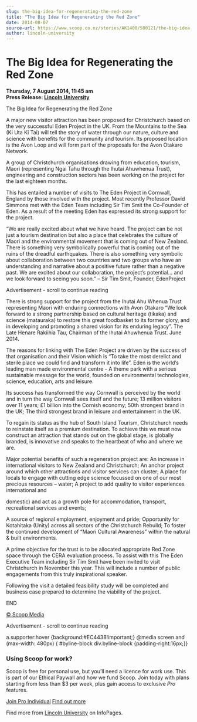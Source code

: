 ```yaml
---
slug: the-big-idea-for-regenerating-the-red-zone
title: "The Big Idea for Regenerating the Red Zone"
date: 2014-08-07
source-url: https://www.scoop.co.nz/stories/AK1408/S00121/the-big-idea-for-regenerating-the-red-zone.htm
author: lincoln-university
---
```

The Big Idea for Regenerating the Red Zone
==========================================

**Thursday, 7 August 2014, 11:45 am**  
**Press Release: [Lincoln University](https://info.scoop.co.nz/Lincoln_University)**

The Big Idea for Regenerating the Red Zone

  
A major new visitor attraction has been proposed for Christchurch based on the very successful Eden Project in the UK. From the Mountains to the Sea (Ki Uta Ki Tai) will tell the story of water through our nature, culture and science with benefits for the community and tourism. Its proposed location is the Avon Loop and will form part of the proposals for the Avon Otakaro Network.

A group of Christchurch organisations drawing from education, tourism, Maori (representing Ngai Tahu through the Ihutai Ahuwhenua Trust), engineering and construction sectors has been working on the project for the last eighteen months.

This has entailed a number of visits to The Eden Project in Cornwall, England by those involved with the project. Most recently Professor David Simmons met with the Eden Team including Sir Tim Smit the Co-Founder of Eden. As a result of the meeting Eden has expressed its strong support for the project.

“We are really excited about what we have heard. The project can be not just a tourism destination but also a place that celebrates the culture of Maori and the environmental movement that is coming out of New Zealand. There is something very symbolically powerful that is coming out of the ruins of the dreadful earthquakes. There is also something very symbolic about collaboration between two countries and two groups who have an understanding and narrative about a positive future rather than a negative past. We are excited about our collaboration, the project’s potential... and we look forward to seeing you soon.” – Sir Tim Smit, Founder, EdenProject

Advertisement - scroll to continue reading





There is strong support for the project from the Ihutai Ahu Whenua Trust representing Maori with enduring connections with Avon Otakaro “We look forward to a strong partnership based on cultural heritage (tikaka) and science (matauraka) to restore this great foodbasket to its former glory, and in developing and promoting a shared vision for its enduring legacy”. The Late Henare Rakiihia Tau, Chairman of the Ihutai Ahuwhenua Trust. June 2014.

The reasons for linking with The Eden Project are driven by the success of that organisation and their Vision which is “To take the most derelict and sterile place we could find and transform it into life”. Eden is the world’s leading man made environmental centre - A theme park with a serious sustainable message for the world, founded on environmental technologies, science, education, arts and leisure.

Its success has transformed the way Cornwall is perceived by the world and in turn the way Cornwall sees itself and the future; 13 million visitors over 11 years; £1 billion into the Cornish economy; 50th strongest brand in the UK; The third strongest brand in leisure and entertainment in the UK.

To regain its status as the hub of South Island Tourism, Christchurch needs to reinstate itself as a premium destination. To achieve this we must now construct an attraction that stands out on the global stage, is globally branded, is innovative and speaks to the heartbeat of who and where we are.

Major potential benefits of such a regeneration project are: An increase in international visitors to New Zealand and Christchurch; An anchor project around which other attractions and visitor services can cluster; A place for locals to engage with cutting edge science focussed on one of our most precious resources – water; A project to add quality to visitor experiences international and

domestic) and act as a growth pole for accommodation, transport, recreational services and events;

A source of regional employment, enjoyment and pride; Opportunity for Kotahitaka (Unity) across all sectors of the Christchurch Rebuild; To foster the continued development of “Maori Cultural Awareness” within the natural & built environments.

A prime objective for the trust is to be allocated appropriate Red Zone space through the CERA evaluation process. To assist with this The Eden Executive Team including Sir Tim Smit have been invited to visit Christchurch in November this year. This will include a number of public engagements from this truly inspirational speaker.

Following the visit a detailed feasibility study will be completed and business case prepared to determine the viability of the project.

END

[© Scoop Media](http://www.scoop.co.nz/about/terms.html)  

Advertisement - scroll to continue reading



a.supporter:hover {background:#EC4438!important;} @media screen and (max-width: 480px) { #byline-block div.byline-block {padding-right:16px;}}

### Using Scoop for work?

Scoop is free for personal use, but you’ll need a licence for work use. This is part of our Ethical Paywall and how we fund Scoop. Join today with plans starting from less than $3 per week, plus gain access to exclusive _Pro_ features.  
  
[Join Pro Individual](https://pro.scoop.co.nz/Individual/?from=ProIn24) [Find out more](https://pro.scoop.co.nz/using-scoop-for-work/?from=ProIn24)

Find more from [Lincoln University](https://info.scoop.co.nz/Lincoln_University) on InfoPages.